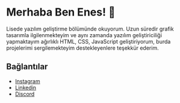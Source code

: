 # Merhaba Ben Enes! 👋
Lisede yazılım geliştirme bölümünde okuyorum. Uzun süredir grafik tasarımla ilgilenmekteyim ve aynı zamanda yazılım geliştiriciliği yapmaktayım ağırlıklı HTML, CSS, JavaScript geliştiriyorum, burda projelerimi sergilemekteyim destekleyenlere teşekkür ederim.
## Bağlantılar
* [Instagram](https://www.instagram.com/jaspers_artz/)
* [Linkedin](https://www.linkedin.com/in/enes-ekici-0449ba255/)
* [Discord](https://discord.gg/8btjygjWB8)
